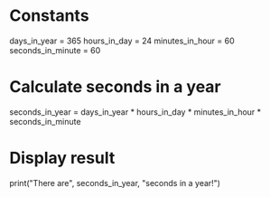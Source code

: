 <!-- Problem Statement
Use Python to calculate the number of seconds in a year, and tell the user what the result is in a nice print statement that looks like this (of course the value 5 should be the calculated number instead):

There are 5 seconds in a year!

You should use constants for this exercise -- there are 365 days in a year, 24 hours in a day, 60 minutes in an hour, and 60 seconds per minute. -->

# Constants
days_in_year = 365
hours_in_day = 24
minutes_in_hour = 60
seconds_in_minute = 60

# Calculate seconds in a year
seconds_in_year = days_in_year * hours_in_day * minutes_in_hour * seconds_in_minute

# Display result
print("There are", seconds_in_year, "seconds in a year!")
